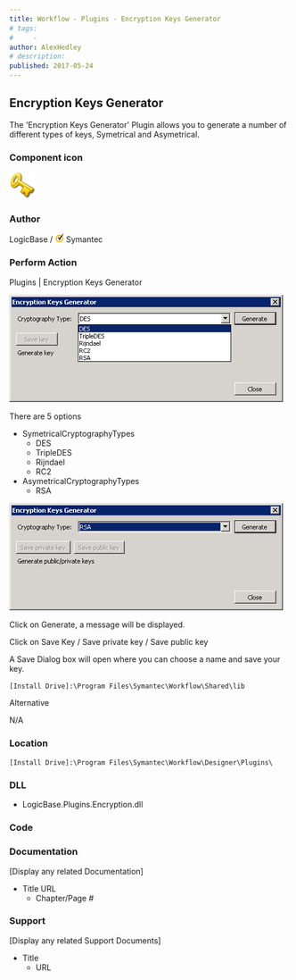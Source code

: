 ```yaml
---
title: Workflow - Plugins - Encryption Keys Generator
# tags:
#     - 
author: AlexHedley
# description: 
published: 2017-05-24
---
```


## Encryption Keys Generator
  
The 'Encryption Keys Generator' Plugin allows you to generate a number of different types of keys, Symetrical and Asymetrical.
  
### Component icon
  
![key1](images\key1.png)
  
### Author
  
LogicBase / ![Symantec](images\Symantec.png) Symantec

### Perform Action
  
Plugins | Encryption Keys Generator
  
![Workflow-Plugins-EncryptionKeysGenerator](images\Workflow-Plugins-EncryptionKeysGenerator.png)
  
There are 5 options
  
- SymetricalCryptographyTypes
    - DES
    - TripleDES
    - Rijndael
    - RC2
- AsymetricalCryptographyTypes
    - RSA

![Workflow-Plugins-EncryptionKeysGenerator-RSA](images\Workflow-Plugins-EncryptionKeysGenerator-RSA.png)
  
Click on Generate, a message will be displayed.
  
Click on Save Key / Save private key / Save public key
  
A Save Dialog box will open where you can choose a name and save your key.

    [Install Drive]:\Program Files\Symantec\Workflow\Shared\lib

Alternative
  
N/A

### Location

    [Install Drive]:\Program Files\Symantec\Workflow\Designer\Plugins\

### DLL

- LogicBase.Plugins.Encryption.dll

### Code

### Documentation
  
[Display any related Documentation]

- Title URL
    - Chapter/Page #

### Support
  
[Display any related Support Documents]

- Title
    - URL
